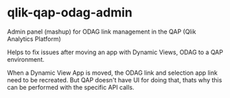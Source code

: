 # qlik-qap-odag-admin
Admin panel (mashup) for ODAG link management in the QAP (Qlik Analytics Platform)

Helps to fix issues after moving an app with Dynamic Views, ODAG to a QAP environment.

When a Dynamic View App is moved, the ODAG link and selection app link need to be recreated. 
But QAP doesn't have UI for doing that, thats why this can be performed with the specific API calls.  
